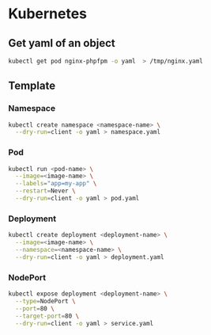 # Kubernetes

## Get yaml of an object
```sh
kubectl get pod nginx-phpfpm -o yaml  > /tmp/nginx.yaml
```

## Template
### Namespace
```sh
kubectl create namespace <namespace-name> \
  --dry-run=client -o yaml > namespace.yaml
```

### Pod  
```sh
kubectl run <pod-name> \
  --image=<image-name> \
  --labels="app=my-app" \
  --restart=Never \
  --dry-run=client -o yaml > pod.yaml
```

### Deployment
```sh
kubectl create deployment <deployment-name> \
  --image=<image-name> \
  --namespace=<namespace-name> \
  --dry-run=client -o yaml > deployment.yaml
```

### NodePort
```sh
kubectl expose deployment <deployment-name> \
  --type=NodePort \
  --port=80 \
  --target-port=80 \
  --dry-run=client -o yaml > service.yaml
```

### 
